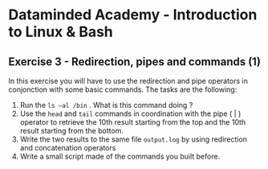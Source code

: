 # Dataminded Academy - Introduction to Linux & Bash
## Exercise 3 - Redirection, pipes and commands (1)

In this exercise you will have to use the redirection and pipe operators in conjonction with some basic commands. The tasks are the following:

1. Run the `ls –al /bin` . What is this command doing ?
2. Use the `head` and `tail` commands in coordination with the pipe ( | ) operator to retrieve the 10th result starting from the top and the 10th result starting from the bottom.
3. Write the two results to the same file `output.log` by using redirection and concatenation operators
4. Write a small script made of the commands you built before.
